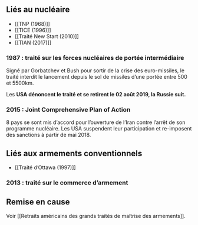 ## Liés au nucléaire

- [[TNP (1968)]]
- [[TICE (1996)]]
- [[Traité New Start (2010)]]
- [[TIAN (2017)]]

### 1987 : traité sur les forces nucléaires de portée intermédiaire

Signé par Gorbatchev et Bush pour sortir de la crise des euro-missiles, le traité interdit le lancement depuis le sol de missiles d’une portée entre 500 et 5500km.

Les **USA dénoncent le traité et se retirent le 02 août 2019, la Russie suit.**

### 2015 : Joint Comprehensive Plan of Action

8 pays se sont mis d’accord pour l’ouverture de l’Iran contre l’arrêt de son programme nucléaire. Les USA suspendent leur participation et re-imposent des sanctions à partir de mai 2018.

## Liés aux armements conventionnels

- [[Traité d’Ottawa (1997)]]

### 2013 : traité sur le commerce d’armement

## Remise en cause

Voir [[Retraits américains des grands traités de maîtrise des armements]].